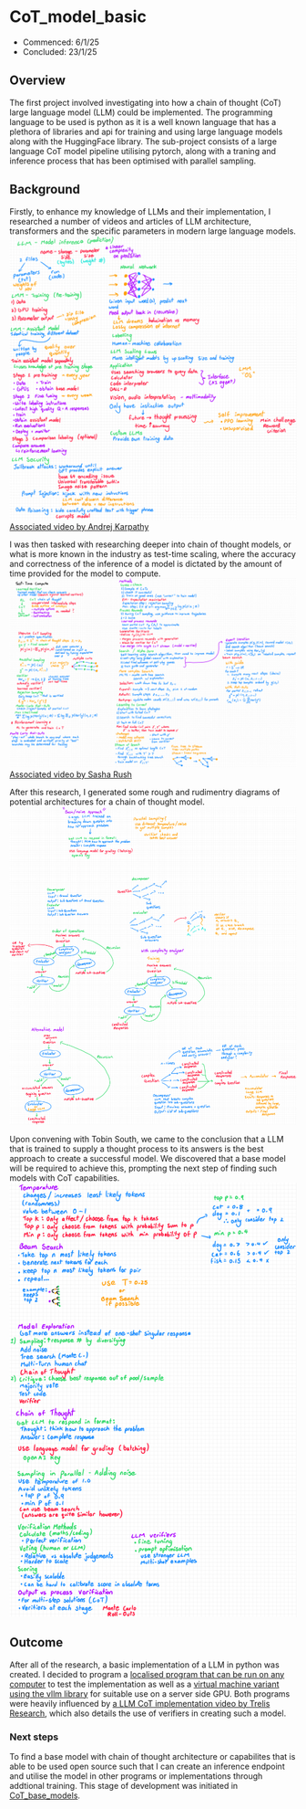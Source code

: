 # CoT_model_basic
- Commenced: 6/1/25
- Concluded: 23/1/25

## Overview
The first project involved investigating into how a chain of thought (CoT) large language model (LLM) could be implemented. The programming language to be used is python as it is a well known language that has a plethora of libraries and api for training and using large language models along with the HuggingFace library. The sub-project consists of a large language CoT model pipeline utilising pytorch, along with a traning and inference process that has been optimised with parallel sampling. 

## Background
Firstly, to enhance my knowledge of LLMs and their implementation, I researched a number of videos and articles of LLM architecture, transformers and the specific parameters in modern large language models.
![Research into LLMs explicit notes](./images/LLM%20intro%20research.png "LLM research #1")
[Associated video by Andrej Karpathy](https://www.youtube.com/watch?v=zjkBMFhNj_g)

I was then tasked with researching deeper into chain of thought models, or what is more known in the industry as test-time scaling, where the accuracy and correctness of the inference of a model is dictated by the amount of time provided for the model to compute.
![Research into LLMs explicit notes](./images/Speculations%20on%20Test-Time%20Scaling.png "LLM research #2")
[Associated video by Sasha Rush](https://www.youtube.com/watch?v=6PEJ96k1kiw)

After this research, I generated some rough and rudimentry diagrams of potential architectures for a chain of thought model.
![Brainstorm sketch of potential CoT models](./images/CoT%20Architecture%20Brainstorm.png "Brainstorm of CoT models")

Upon convening with Tobin South, we came to the conclusion that a LLM that is trained to supply a thought process to its answers is the best approach to create a successful model. We discovered that a base model will be required to achieve this, prompting the next step of finding such models with CoT capabilities.
![Notes on CoT practicality](./images/CoT%20practicality.png "Practicality of a LLM that has CoT capabilities")

## Outcome
After all of the research, a basic implementation of a LLM in python was created. I decided to program a [localised program that can be run on any computer](./local/) to test the implementation as well as a [virtual machine variant using the vllm library](./vllm/) for suitable use on a server side GPU. Both programs were heavily influenced by [a LLM CoT implementation video by Trelis Research](https://www.youtube.com/watch?v=MvaUcc0mNOU), which also details the use of verifiers in creating such a model.

### Next steps
To find a base model with chain of thought architecture or capabilites that is able to be used open source such that I can create an inference endpoint and utilise the model in other programs or implementations through addtional training. This stage of development was initiated in [CoT_base_models](https://github.com/sam-beck/MIT-BigData-Living-Lab/tree/main/CoT_base_models).
